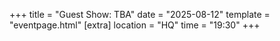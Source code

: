 +++
title = "Guest Show: TBA"
date = "2025-08-12"
template = "eventpage.html"
[extra]
location = "HQ"
time = "19:30"
+++
